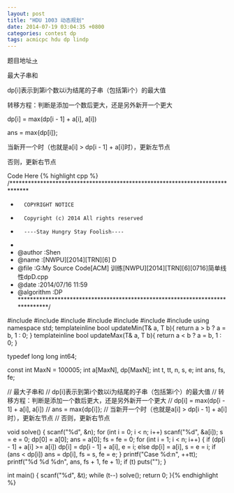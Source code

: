 ```yaml
---
layout: post
title: "HDU 1003 动态规划"
date: 2014-07-19 03:04:35 +0800
categories: contest dp
tags: acmicpc hdu dp lindp
---
```

题目地址<a title="HDU 1003" href="http://acm.hdu.edu.cn/showproblem.php?pid=1003" target="_blank">-></a>

最大子串和

dp[i]表示到第i个数以i为结尾的子串（包括第i个）的最大值

转移方程：判断是添加一个数后更大，还是另外新开一个更大

dp[i] = max(dp[i - 1] + a[i], a[i])

ans = max{dp[i]};

当新开一个时（也就是a[i] > dp[i - 1] + a[i]时），更新左节点

否则，更新右节点

Code Here
{% highlight cpp %}
/******************************************************************************
*       COPYRIGHT NOTICE
*       Copyright (c) 2014 All rights reserved
*       ----Stay Hungry Stay Foolish----
*
* @author		:Shen
* @name         :[NWPU][2014][TRN][6] D
* @file         :G:My Source Code[ACM] 训练[NWPU][2014][TRN][6][0716]简单线性dpD.cpp
* @date         :2014/07/16 11:59
* @algorithm    :DP
******************************************************************************/

#include <cmath>
#include <cstdio>
#include <string>
#include <cstring>
#include <iomanip>
#include <iostream>
#include <algorithm>
using namespace std;
template<class T>inline bool updateMin(T& a, T b){ return a > b ? a = b, 1 : 0; }
template<class T>inline bool updateMax(T& a, T b){ return a < b ? a = b, 1 : 0; }

typedef long long int64;

const int MaxN = 100005;
int a[MaxN], dp[MaxN];
int t, tt, n, s, e;
int ans, fs, fe;

//  最大子串和
//  dp[i]表示到第i个数以i为结尾的子串（包括第i个）的最大值
//  转移方程：判断是添加一个数后更大，还是另外新开一个更大
//  dp[i] = max(dp[i - 1] + a[i], a[i])
//  ans = max{dp[i]};
//  当新开一个时（也就是a[i] > dp[i - 1] + a[i]时），更新左节点
//  否则，更新右节点

void solve()
{
    scanf("%d", &n);
    for (int i = 0; i < n; i++)
        scanf("%d", &a[i]);
    s = e = 0; dp[0] = a[0];
    ans = a[0]; fs = fe = 0;
    for (int i = 1; i < n; i++)
    {
        if (dp[i - 1] + a[i] >= a[i])
            dp[i] = dp[i - 1] + a[i], e = i;
        else dp[i] = a[i], s = e = i;
        if (ans < dp[i])
            ans = dp[i], fs = s, fe = e;
    }
    printf("Case %d:n", ++tt);
    printf("%d %d %dn", ans, fs + 1, fe + 1);
    if (t) puts("");
}

int main()
{
	scanf("%d", &t);
	while (t--) solve();
	return 0;
}{% endhighlight %}
